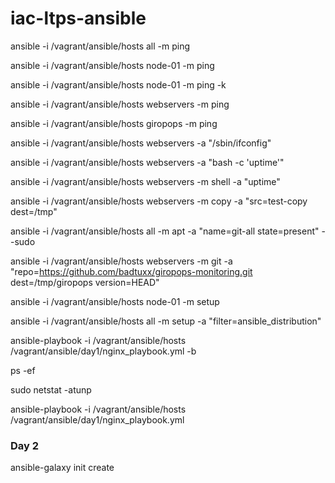 # iac-ltps-ansible

ansible -i /vagrant/ansible/hosts all -m ping

ansible -i /vagrant/ansible/hosts node-01 -m ping

ansible -i /vagrant/ansible/hosts node-01 -m ping -k

ansible -i /vagrant/ansible/hosts webservers -m ping

ansible -i /vagrant/ansible/hosts giropops -m ping

ansible -i /vagrant/ansible/hosts webservers -a "/sbin/ifconfig"

ansible -i /vagrant/ansible/hosts webservers -a "bash -c 'uptime'"

ansible -i /vagrant/ansible/hosts webservers -m shell -a "uptime"

ansible -i /vagrant/ansible/hosts webservers -m copy -a "src=test-copy dest=/tmp"

ansible -i /vagrant/ansible/hosts all -m apt -a "name=git-all state=present" --sudo

ansible -i /vagrant/ansible/hosts webservers -m git -a "repo=https://github.com/badtuxx/giropops-monitoring.git dest=/tmp/giropops version=HEAD"

ansible -i /vagrant/ansible/hosts node-01 -m setup

ansible -i /vagrant/ansible/hosts all -m setup -a "filter=ansible_distribution"

ansible-playbook -i /vagrant/ansible/hosts /vagrant/ansible/day1/nginx_playbook.yml -b

ps -ef

sudo netstat -atunp

ansible-playbook -i /vagrant/ansible/hosts /vagrant/ansible/day1/nginx_playbook.yml

### Day 2

ansible-galaxy init create
